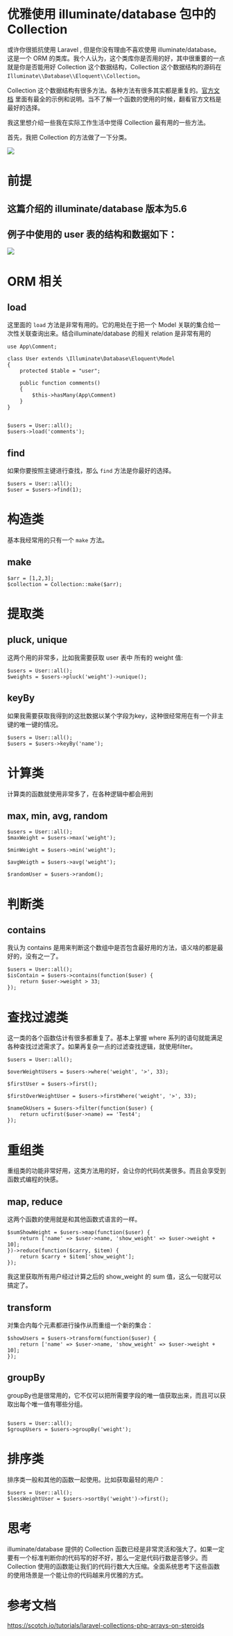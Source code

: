 # 优雅使用 illuminate/database 包中的 Collection

或许你很抵抗使用 Laravel , 但是你没有理由不喜欢使用 illuminate/database。这是一个 ORM 的类库。我个人认为，这个类库你是否用的好，其中很重要的一点就是你是否能用好 Collection 这个数据结构，Collection 这个数据结构的源码在 `Illuminate\\Database\\Eloquent\\Collection`。

Collection 这个数据结构有很多方法。各种方法有很多其实都是重复的。[官方文档](https://laravel.com/docs/5.6/collections) 里面有最全的示例和说明。当不了解一个函数的使用的时候，翻看官方文档是最好的选择。

我这里想介绍一些我在实际工作生活中觉得 Collection 最有用的一些方法。

首先，我把 Collection 的方法做了一下分类。

![](http://tuchuang.funaio.cn/18-2-23/32495545.jpg)

# 前提
## 这篇介绍的 illuminate/database 版本为5.6

## 例子中使用的 user 表的结构和数据如下：
![](http://tuchuang.funaio.cn/18-2-23/49363970.jpg)


# ORM 相关

## load

这里面的 `load` 方法是非常有用的。它的用处在于把一个 Model 关联的集合给一次性关联查询出来。结合illuminate/database 的相关 relation 是非常有用的
```
use App\Comment;

class User extends \Illuminate\Database\Eloquent\Model
{
    protected $table = "user";

    public function comments()
    {
        $this->hasMany(App\Comment)
    }
}


$users = User::all();
$users->load('comments');

```

## find

如果你要按照主键进行查找，那么 `find` 方法是你最好的选择。

```
$users = User::all();
$user = $users->find(1);
```

# 构造类

基本我经常用的只有一个 `make` 方法。

## make

```
$arr = [1,2,3];
$collection = Collection::make($arr);
```

# 提取类

## pluck, unique

这两个用的非常多，比如我需要获取 user 表中 所有的 weight 值:

```
$users = User::all();
$weights = $users->pluck('weight')->unique();
```

## keyBy

如果我需要获取我得到的这批数据以某个字段为key，这种很经常用在有一个非主键的唯一键的情况。
```
$users = User::all();
$users = $users->keyBy('name');
```

# 计算类

计算类的函数就使用非常多了，在各种逻辑中都会用到

## max, min, avg, random

```
$users = User::all();
$maxWeight = $users->max('weight');

$minWeight = $users->min('weight');

$avgWeigth = $users->avg('weight');

$randomUser = $users->random();
```

# 判断类

## contains

我认为 contains 是用来判断这个数组中是否包含最好用的方法，语义啥的都是最好的，没有之一了。

```
$users = User::all();
$isContain = $users->contains(function($user) {
    return $user->weight > 33;
});
```

# 查找过滤类

这一类的各个函数估计有很多都重复了。基本上掌握 where 系列的语句就能满足各种查找过滤需求了。如果再复杂一点的过滤查找逻辑，就使用filter。

```
$users = User::all();

$overWeightUsers = $users->where('weight', '>', 33);

$firstUser = $users->first();

$firstOverWeightUser = $users->firstWhere('weight', '>', 33);

$nameOkUsers = $users->filter(function($user) {
    return ucfirst($user->name) == 'Test4';
});
```

# 重组类

重组类的功能非常好用，这类方法用的好，会让你的代码优美很多。而且会享受到函数式编程的快感。

## map, reduce

这两个函数的使用就是和其他函数式语言的一样。

```
$sumShowWeight = $users->map(function($user) {
    return ['name' => $user->name, 'show_weight' => $user->weight + 10];
})->reduce(function($carry, $item) {
    return $carry + $item['show_weight'];
});
```

我这里获取所有用户经过计算之后的 show_weight 的 sum 值，这么一句就可以搞定了。

## transform

对集合内每个元素都进行操作从而重组一个新的集合：

```
$showUsers = $users->transform(function($user) {
    return ['name' => $user->name, 'show_weight' => $user->weight + 10];
});
```

## groupBy

groupBy也是很常用的，它不仅可以把所需要字段的唯一值获取出来，而且可以获取出每个唯一值有哪些分组。

```

$users = User::all();
$groupUsers = $users->groupBy('weight');

```

# 排序类

排序类一般和其他的函数一起使用。比如获取最轻的用户：

```
$users = User::all();
$lessWeightUser = $users->sortBy('weight')->first();
```

# 思考

illuminate/database 提供的 Collection 函数已经是非常灵活和强大了。如果一定要有一个标准判断你的代码写的好不好，那么一定是代码行数是否够少。而 Collection 使用的函数能让我们的代码行数大大压缩。全面系统思考下这些函数的使用场景是一个能让你的代码越来月优雅的方式。

# 参考文档
https://scotch.io/tutorials/laravel-collections-php-arrays-on-steroids

